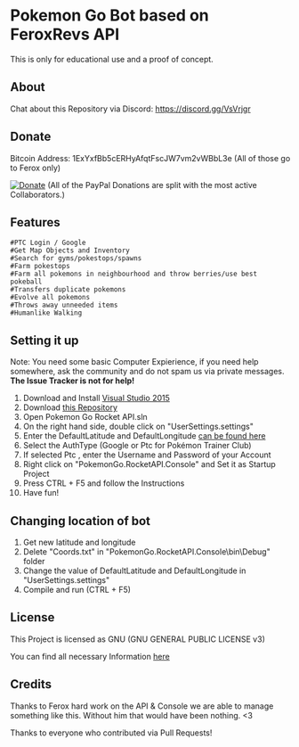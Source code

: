 # Pokemon Go Bot based on FeroxRevs API #

This is only for educational use and a proof of concept. 

## About

Chat about this Repository via Discord: https://discord.gg/VsVrjgr

## Donate

Bitcoin Address:  1ExYxfBb5cERHyAfqtFscJW7vm2vWBbL3e (All of those go to Ferox only)

[![Donate](https://www.paypalobjects.com/en_US/i/btn/btn_donateCC_LG.gif)](https://www.paypal.com/cgi-bin/webscr?cmd=_donations&business=farhaninoor1%40gmail%2ecom&lc=GB&item_name=POGO%20Bot%20Donations&item_number=POGO&no_note=0&currency_code=USD&bn=PP%2dDonationsBF%3abtn_donateCC_LG_global%2egif%3aNonHostedGuest) 
(All of the PayPal Donations are split with the most active Collaborators.)

## Features

```
#PTC Login / Google
#Get Map Objects and Inventory
#Search for gyms/pokestops/spawns
#Farm pokestops
#Farm all pokemons in neighbourhood and throw berries/use best pokeball
#Transfers duplicate pokemons
#Evolve all pokemons
#Throws away unneeded items
#Humanlike Walking

```

## Setting it up
Note: You need some basic Computer Expierience, if you need help somewhere, ask the community and do not spam us via private messages. **The Issue Tracker is not for help!**


1. Download and Install [Visual Studio 2015](https://go.microsoft.com/fwlink/?LinkId=691979&clcid=0x407)
2. Download [this Repository](https://github.com/NecronomiconCoding/Pokemon-Go-Bot/archive/master.zip)
3. Open Pokemon Go Rocket API.sln
4. On the right hand side, double click on "UserSettings.settings"
5. Enter the DefaultLatitude and DefaultLongitude [can be found here](http://mondeca.com/index.php/en/any-place-en)
6. Select the AuthType (Google or Ptc for Pokémon Trainer Club)
7. If selected Ptc , enter the Username and Password of your Account
8. Right click on "PokemonGo.RocketAPI.Console" and Set it as Startup Project
9. Press CTRL + F5 and follow the Instructions
10. Have fun! 

## Changing location of bot

1. Get new latitude and longitude
2. Delete "Coords.txt" in "PokemonGo.RocketAPI.Console\bin\Debug\" folder
3. Change the value of DefaultLatitude and DefaultLongitude in "UserSettings.settings"
4. Compile and run (CTRL + F5)

## License
This Project is licensed as GNU (GNU GENERAL PUBLIC LICENSE v3) 

You can find all necessary Information [here](https://github.com/NecronomiconCoding/Pokemon-Go-Bot/blob/master/LICENSE.md)


## Credits
Thanks to Ferox hard work on the API & Console we are able to manage something like this. Without him that would have been nothing. <3

Thanks to everyone who contributed via Pull Requests!
